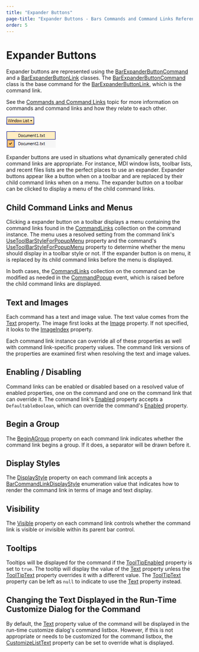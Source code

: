 ```yaml
---
title: "Expander Buttons"
page-title: "Expander Buttons - Bars Commands and Command Links Reference"
order: 5
---
```

# Expander Buttons

Expander buttons are represented using the [BarExpanderButtonCommand](xref:@ActiproUIRoot.Controls.Bars.BarExpanderButtonCommand) and a [BarExpanderButtonLink](xref:@ActiproUIRoot.Controls.Bars.BarExpanderButtonLink) classes.  The [BarExpanderButtonCommand](xref:@ActiproUIRoot.Controls.Bars.BarExpanderButtonCommand) class is the base command for the [BarExpanderButtonLink](xref:@ActiproUIRoot.Controls.Bars.BarExpanderButtonLink), which is the command link.

See the [Commands and Command Links](index.md) topic for more information on commands and command links and how they relate to each other.

![Screenshot](../images/bar-expander-button-on-toolbar.gif)

![Screenshot](../images/bar-expander-button-on-menu.gif)

Expander buttons are used in situations what dynamically generated child command links are appropriate.  For instance, MDI window lists, toolbar lists, and recent files lists are the perfect places to use an expander.  Expander buttons appear like a button when on a toolbar and are replaced by their child command links when on a menu.  The expander button on a toolbar can be clicked to display a menu of the child command links.

## Child Command Links and Menus

Clicking a expander button on a toolbar displays a menu containing the command links found in the [CommandLinks](xref:@ActiproUIRoot.Controls.Bars.BarExpanderButtonCommand.CommandLinks) collection on the command instance.  The menu uses a resolved setting from the command link's [UseToolBarStyleForPopupMenu](xref:@ActiproUIRoot.Controls.Bars.BarExpanderButtonLink.UseToolBarStyleForPopupMenu) property and the command's [UseToolBarStyleForPopupMenu](xref:@ActiproUIRoot.Controls.Bars.BarExpanderButtonCommand.UseToolBarStyleForPopupMenu) property to determine whether the menu should display in a toolbar style or not.  If the expander button is on menu, it is replaced by its child command links before the menu is displayed.

In both cases, the [CommandLinks](xref:@ActiproUIRoot.Controls.Bars.BarExpanderButtonCommand.CommandLinks) collection on the command can be modified as needed in the [CommandPopup](xref:@ActiproUIRoot.Controls.Bars.BarManager.CommandPopup) event, which is raised before the child command links are displayed.

## Text and Images

Each command has a text and image value.  The text value comes from the [Text](xref:@ActiproUIRoot.Controls.Bars.BarCommand.Text) property.  The image first looks at the [Image](xref:@ActiproUIRoot.Controls.Bars.BarCommand.Image) property.  If not specified, it looks to the [ImageIndex](xref:@ActiproUIRoot.Controls.Bars.BarCommand.ImageIndex) property.

Each command link instance can override all of these properties as well with command link-specific property values.  The command link versions of the properties are examined first when resolving the text and image values.

## Enabling / Disabling

Command links can be enabled or disabled based on a resolved value of enabled properties, one on the command and one on the command link that can override it.  The command link's [Enabled](xref:@ActiproUIRoot.Controls.Bars.BarCommandLink.Enabled) property accepts a `DefaultableBoolean`, which can override the command's [Enabled](xref:@ActiproUIRoot.Controls.Bars.BarCommand.Enabled) property.

## Begin a Group

The [BeginAGroup](xref:@ActiproUIRoot.Controls.Bars.BarCommandLink.BeginAGroup) property on each command link indicates whether the command link begins a group.  If it does, a separator will be drawn before it.

## Display Styles

The [DisplayStyle](xref:@ActiproUIRoot.Controls.Bars.BarCommandLink.DisplayStyle) property on each command link accepts a [BarCommandLinkDisplayStyle](xref:@ActiproUIRoot.Controls.Bars.BarCommandLinkDisplayStyle) enumeration value that indicates how to render the command link in terms of image and text display.

## Visibility

The [Visible](xref:@ActiproUIRoot.Controls.Bars.BarCommandLink.Visible) property on each command link controls whether the command link is visible or invisible within its parent bar control.

## Tooltips

Tooltips will be displayed for the command if the [ToolTipEnabled](xref:@ActiproUIRoot.Controls.Bars.BarCommand.ToolTipEnabled) property is set to `true`.  The tooltip will display the value of the [Text](xref:@ActiproUIRoot.Controls.Bars.BarCommand.Text) property unless the [ToolTipText](xref:@ActiproUIRoot.Controls.Bars.BarCommand.ToolTipText) property overrides it with a different value.  The [ToolTipText](xref:@ActiproUIRoot.Controls.Bars.BarCommand.ToolTipText) property can be left as `null` to indicate to use the [Text](xref:@ActiproUIRoot.Controls.Bars.BarCommand.Text) property instead.

## Changing the Text Displayed in the Run-Time Customize Dialog for the Command

By default, the [Text](xref:@ActiproUIRoot.Controls.Bars.BarCommand.Text) property value of the command will be displayed in the run-time customize dialog's command listbox.  However, if this is not appropriate or needs to be customized for the command listbox, the [CustomizeListText](xref:@ActiproUIRoot.Controls.Bars.BarCommand.CustomizeListText) property can be set to override what is displayed.
